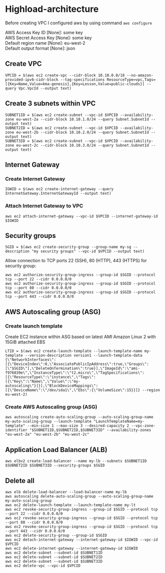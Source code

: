 <h1>Highload-architecture</h1>
<p>Before creating VPC I configured aws by using command <code>aws configure</code></p>
<p>AWS Access Key ID [None]: some key <br/>
AWS Secret Access Key [None]: some key <br/>
Default region name [None]: eu-west-2<br/>
Default output format [None]: json<br/></p>
<h2>Create VPC</h2>
<code>VPCID = $(aws ec2 create-vpc --cidr-block 10.10.0.0/18 --no-amazon-provided-ipv6-cidr-block --tag-specifications ResourceType=vpc,Tags=[{Key=Name,Value=kma-genesis},{Key=Lesson,Value=public-clouds}] --query Vpc.VpcId --output text)</code>
<h2>Create 3 subnets within VPC</h2>
<code>SUBNET1ID = $(aws ec2 create-subnet --vpc-id $VPCID --availability-zone eu-west-2a --cidr-block 10.10.1.0/24 --query Subnet.SubnetId --output text)</code><br/>
<code>SUBNET2ID = $(aws ec2 create-subnet --vpc-id $VPCID --availability-zone eu-west-2b --cidr-block 10.10.2.0/24 --query Subnet.SubnetId --output text)</code><br/>
<code>SUBNET3ID = $(aws ec2 create-subnet --vpc-id $VPCID --availability-zone eu-west-2c --cidr-block 10.10.3.0/24 --query Subnet.SubnetId --output text)</code><br/>
<h2>Internet Gateway</h2>
<h3>Create Internet Gateway</h3>
<code>IGWID = $(aws ec2 create-internet-gateway --query InternetGateway.InternetGatewayId --output text)</code>
<h3>Attach Internet Gateway to VPC</h3>
<code>aws ec2 attach-internet-gateway --vpc-id $VPCID --internet-gateway-id $IGWID</code>
<h2>Security groups</h2>
<code>SGID = $(aws ec2 create-security-group --group-name my-sg --description "my security groups" --vpc-id $VPCID --output text)</code>
<p>Allow connection to TCP ports 22 (SSH), 80 (HTTP), 443 (HTTPS) for security group:</p>
<code>aws ec2 authorize-security-group-ingress --group-id $SGID --protocol tcp --port 22 --cidr 0.0.0.0/0</code><br/>
<code>aws ec2 authorize-security-group-ingress --group-id $SGID --protocol tcp --port 80 --cidr 0.0.0.0/0</code><br/>
<code>aws ec2 authorize-security-group-ingress --group-id $SGID --protocol tcp --port 443 --cidr 0.0.0.0/0</code><br/>
<h2>AWS Autoscaling group (ASG)</h2>
<h3>Create launch template</h3>
<p>Create EC2 instance within ASG based on latest AMI Amazon Linux 2 with 15GiB attached EBS</p>
<code>LTID = $(aws ec2 create-launch-template --launch-template-name my-template --version-description version1 --launch-template-data {\"NetworkInterfaces\":[{\"DeviceIndex\":0,\"AssociatePublicIpAddress\":true,\"Groups\":[\"$SGID\"],\"DeleteOnTermination\":true}],\"ImageId\":\"ami-f976839e\",\"InstanceType\":\"t2.micro\",\"TagSpecifications\":[{\"ResourceType\":\"instance\",\"Tags\":[{\"Key\":\"Name\",\"Value\":\"my-autoscaling\"}]}],\"BlockDeviceMappings\":[{\"DeviceName\":\"/dev/sda1\",\"Ebs\":{\"VolumeSize\":15}}]} --region eu-west-2)</code>
<h3>Create AWS Autoscaling group (ASG)</h3>
<code>aws autoscaling create-auto-scaling-group --auto-scaling-group-name my-auto-scaling-group --launch-template "LaunchTemplateName=my-template" --min-size 1 --max-size 3 --desired-capacity 2 --vpc-zone-identifier "$SUBNET1ID,$SUBNET2ID,$SUBNET3ID" --availability-zones "eu-west-2a" "eu-west-2b" "eu-west-2c"</code>
<h2>Application Load Balancer (ALB)</h2>
<code>aws elbv2 create-load-balancer --name my-lb --subnets $SUBNET1ID $SUBNET2ID $SUBNET3ID --security-groups $SGID</code>
<h2>Delete all</h2>
<code>aws elb delete-load-balancer --load-balancer-name my-lb</code><br/>
<code>aws autoscaling delete-auto-scaling-group --auto-scaling-group-name my-auto-scaling-group</code><br/>
<code>aws ec2 delete-launch-template --launch-template-name my-lt</code><br/>
<code>aws ec2 revoke-security-group-ingress --group-id $SGID --protocol tcp --port 22 --cidr 0.0.0.0/0</code><br/>
<code>aws ec2 revoke-security-group-ingress --group-id $SGID --protocol tcp --port 80 --cidr 0.0.0.0/0</code><br/>
<code>aws ec2 revoke-security-group-ingress --group-id $SGID --protocol tcp --port 443 --cidr 0.0.0.0/0</code><br/>
<code>aws ec2 delete-security-group --group-id $SGID</code><br/>
<code>aws ec2 detach-internet-gateway --internet-gateway-id $IGWID --vpc-id $VPCID</code><br/>
<code>aws ec2 delete-internet-gateway --internet-gateway-id $IGWID</code><br/>
<code>aws ec2 delete-subnet --subnet-id $SUBNET1ID</code><br/>
<code>aws ec2 delete-subnet --subnet-id $SUBNET2ID</code><br/>
<code>aws ec2 delete-subnet --subnet-id $SUBNET3ID</code><br/>
<code>aws ec2 delete-vpc --vpc-id $VPCID</code>
